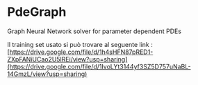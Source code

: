 # PdeGraph
Graph Neural Network solver for parameter dependent PDEs

Il training set usato si può trovare al seguente link : [https://drive.google.com/file/d/1h4sHFN87pRED1-ZXpFANiUCao2U5lREi/view?usp=sharing](https://drive.google.com/file/d/1IvoLYt3144yf3SZ5D757uNaBL-14GmzL/view?usp=sharing)

